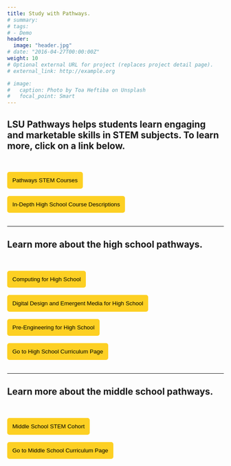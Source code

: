 ```yaml
---
title: Study with Pathways.
# summary: 
# tags:
# - Demo
header:
  image: "header.jpg"
# date: "2016-04-27T00:00:00Z"
weight: 10
# Optional external URL for project (replaces project detail page).
# external_link: http://example.org

# image:
#   caption: Photo by Toa Heftiba on Unsplash
#   focal_point: Smart
---
```


<!-- ![](../../../curriculum/placeholder%20hs.jpg) -->

## LSU Pathways helps students learn engaging and marketable skills in STEM subjects. To learn more, click on a link below. 
<br>

<a href="PathwayChart.pdf" target="_blank"><button style= "background-color:#fdd023; border: none ; border-radius: 5px; padding: 12px"> Pathways STEM Courses </button></a> 
<br></br>
<a href="CourseDescriptions2020March_24.pdf" target="_blank"><button style= "background-color:#fdd023; border: none ; border-radius: 5px; padding: 12px"> In-Depth High School Course Descriptions </button></a> 
<br></br>

----

## Learn more about the high school pathways.
<br>

<a href="StudentFlyer.pdf" target="_blank"><button style= "background-color:#fdd023; border: none ; border-radius: 5px; padding: 12px"> Computing for High School </button></a> 
<br></br>
<a href="DDEMStudentsFlyer_updatedMarch7.pdf" target="_blank"><button style= "background-color:#fdd023; border: none ; border-radius: 5px; padding: 12px"> Digital Design and Emergent Media for High School </button></a> 
<br></br>
<a href="Pre-EngineeringStudentFlyer_updatedMarch7.pdf" target="_blank"><button style= "background-color:#fdd023; border: none ; border-radius: 5px; padding: 12px"> Pre-Engineering for High School </button></a> 
<br></br>
<a href="/project/high-school/" target="_blank"><button style= "background-color:#fdd023; border: none ; border-radius: 5px; padding: 12px"> Go to High School Curriculum Page </button></a> 
<br></br>

----

## Learn more about the middle school pathways.
<br>

<a href="MiddleSchoolStudent.pdf" target="_blank"><button style= "background-color:#fdd023; border: none ; border-radius: 5px; padding: 12px"> Middle School STEM Cohort </button></a> 
<br><br>
<a href="/project/middle-school/" target="_blank"><button style= "background-color:#fdd023; border: none ; border-radius: 5px; padding: 12px"> Go to Middle School Curriculum Page </button></a> <br></br>





